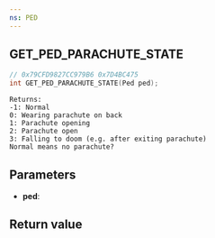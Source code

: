 ```yaml
---
ns: PED
---
```

## GET_PED_PARACHUTE_STATE

```c
// 0x79CFD9827CC979B6 0x7D4BC475
int GET_PED_PARACHUTE_STATE(Ped ped);
```

```
Returns:  
-1: Normal  
0: Wearing parachute on back  
1: Parachute opening  
2: Parachute open  
3: Falling to doom (e.g. after exiting parachute)  
Normal means no parachute?  
```

## Parameters
* **ped**: 

## Return value
